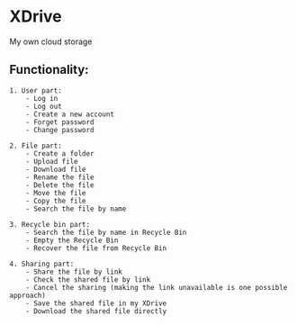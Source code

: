 # XDrive
My own cloud storage

## Functionality:
    1. User part:
        - Log in
        - Log out
        - Create a new account
        - Forget password
        - Change password

    2. File part:
        - Create a folder
        - Upload file
        - Download file
        - Rename the file
        - Delete the file
        - Move the file
        - Copy the file
        - Search the file by name

    3. Recycle bin part:
        - Search the file by name in Recycle Bin
        - Empty the Recycle Bin
        - Recover the file from Recycle Bin

    4. Sharing part:
        - Share the file by link
        - Check the shared file by link
        - Cancel the sharing (making the link unavailable is one possible approach)
        - Save the shared file in my XDrive
        - Download the shared file directly

